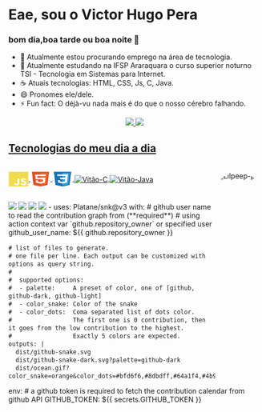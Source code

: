# Eae, sou o Victor Hugo Pera
### bom dia,boa tarde ou boa noite 👋

- 🔭 Atualmente estou procurando emprego na área de tecnologia.
- 🌱 Atualmente estudando na IFSP Araraquara o curso superior noturno TSI - Tecnologia em Sistemas para Internet.
- ☕ Atuais tecnologias: HTML, CSS, Js, C, Java.
- 😄 Pronomes ele/dele.
- ⚡ Fun fact: O déjà-vu nada mais é do que o nosso cérebro falhando.

<div align="center">
  <a href="https://github.com/VictorPera">
  <img height="150em" src="https://github-readme-stats.vercel.app/api?username=VictorPera&show_icons=true&theme=tokyonight&include_all_commits=true&count_private=true"/>
  <img height="150em" src="https://github-readme-stats.vercel.app/api/top-langs/?username=VictorPera&layout=compact&langs_count=7&theme=tokyonight"/>
</div>

  ## Tecnologias do meu dia a dia
  
<div style="display: inline_block"><br>
  <img align="center" alt="Vitão-Js" height="30" width="40" src="https://raw.githubusercontent.com/devicons/devicon/master/icons/javascript/javascript-plain.svg">
  <img align="center" alt="Vitão-HTML" height="30" width="40" src="https://raw.githubusercontent.com/devicons/devicon/master/icons/html5/html5-original.svg">
  <img align="center" alt="Vitão-CSS" height="30" width="40" src="https://raw.githubusercontent.com/devicons/devicon/master/icons/css3/css3-original.svg">
  <img align="center" alt="Vitão-C" height="30" width="40" 
src="https://cdn.jsdelivr.net/gh/devicons/devicon/icons/c/c-original.svg">
  <img align="center" alt="Vitão-Java" height="30" width="40"
src="https://cdn.jsdelivr.net/gh/devicons/devicon/icons/java/java-original.svg">  
  <img align="right" alt="Lilpeep-pic" height="150" style="border-radius:50px;" src="https://media.discordapp.net/attachments/824612492910002236/958164395047944222/lilpepper.jpeg">
  
          
</div>
  
  ##
 
<div> 
  <a href="https://instagram.com/victorpera_" target="_blank"><img src="https://img.shields.io/badge/-Instagram-%23E4405F?style=for-the-badge&logo=instagram&logoColor=white" target="_blank"></a>
  <a href="victorhugo.pera@gmail.com"><img src="https://img.shields.io/badge/-Gmail-%23333?style=for-the-badge&logo=gmail&logoColor=red" target="_blank"></a>
  <a href="https://www.linkedin.com/in/victor-hugo-prado-pera-58b914238" target="_blank"><img src="https://img.shields.io/badge/-LinkedIn-%230077B5?style=for-the-badge&logo=linkedin&logoColor=white" target="_blank"></a>
  <a href="https://twitter.com/VictorH53669175" target="_blank"><img src="https://img.shields.io/badge/Twitter-1DA1F2?style=for-the-badge&logo=twitter&logoColor=white" target="_blank"></a>
- uses: Platane/snk@v3
  with:
    # github user name to read the contribution graph from (**required**)
    # using action context var `github.repository_owner` or specified user
    github_user_name: ${{ github.repository_owner }}

    # list of files to generate.
    # one file per line. Each output can be customized with options as query string.
    #
    #  supported options:
    #  - palette:     A preset of color, one of [github, github-dark, github-light]
    #  - color_snake: Color of the snake
    #  - color_dots:  Coma separated list of dots color.
    #                 The first one is 0 contribution, then it goes from the low contribution to the highest.
    #                 Exactly 5 colors are expected.
    outputs: |
      dist/github-snake.svg
      dist/github-snake-dark.svg?palette=github-dark
      dist/ocean.gif?color_snake=orange&color_dots=#bfd6f6,#8dbdff,#64a1f4,#4b91f1,#3c7dd9

  env:
    # a github token is required to fetch the contribution calendar from github API
    GITHUB_TOKEN: ${{ secrets.GITHUB_TOKEN }}
 
</div>

